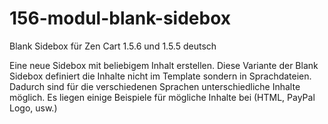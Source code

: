 # 156-modul-blank-sidebox
Blank Sidebox für Zen Cart 1.5.6 und 1.5.5 deutsch

Eine neue Sidebox mit beliebigem Inhalt erstellen.
Diese Variante der Blank Sidebox definiert die Inhalte nicht im Template sondern in Sprachdateien. 
Dadurch sind für die verschiedenen Sprachen unterschiedliche Inhalte möglich.
Es liegen einige Beispiele für mögliche Inhalte bei (HTML, PayPal Logo, usw.) 
